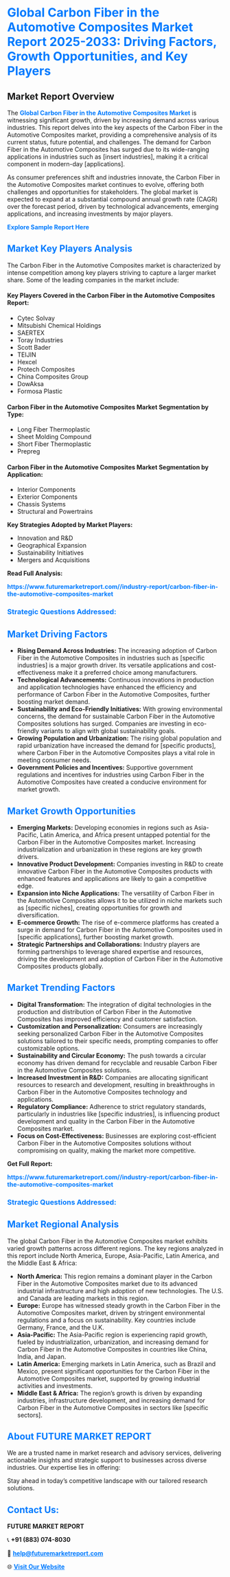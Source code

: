 <h1 style="color: #007BFF;">Global Carbon Fiber in the Automotive Composites Market Report 2025-2033: Driving Factors, Growth Opportunities, and Key Players</h1>

<section id="overview">
<h2>Market Report Overview</h2>
<p>The <a href="https://www.futuremarketreport.com//industry-report/carbon-fiber-in-the-automotive-composites-market" style="color: #007BFF; text-decoration: none;"><strong>Global Carbon Fiber in the Automotive Composites Market</strong></a> is witnessing significant growth, driven by increasing demand across various industries. This report delves into the key aspects of the Carbon Fiber in the Automotive Composites market, providing a comprehensive analysis of its current status, future potential, and challenges. The demand for Carbon Fiber in the Automotive Composites has surged due to its wide-ranging applications in industries such as [insert industries], making it a critical component in modern-day [applications].</p>
<p>As consumer preferences shift and industries innovate, the Carbon Fiber in the Automotive Composites market continues to evolve, offering both challenges and opportunities for stakeholders. The global market is expected to expand at a substantial compound annual growth rate (CAGR) over the forecast period, driven by technological advancements, emerging applications, and increasing investments by major players.</p>
</section>

<section id="overview">
<p><a href="https://www.futuremarketreport.com//request-sample/reportId=91436" style="color: #007BFF; text-decoration: none;"><strong>Explore Sample Report Here</strong></a></p>
</section>

<section id="key-players">
<h2 style="color: #007BFF;">Market Key Players Analysis</h2>
<p>The Carbon Fiber in the Automotive Composites market is characterized by intense competition among key players striving to capture a larger market share. Some of the leading companies in the market include:</p>
<h4>Key Players Covered in the Carbon Fiber in the Automotive Composites Report:</h4>
<ul><li>Cytec Solvay</li><li>Mitsubishi Chemical Holdings</li><li>SAERTEX</li><li>Toray Industries</li><li>Scott Bader</li><li>TEIJIN</li><li>Hexcel</li><li>Protech Composites</li><li>China Composites Group</li><li>DowAksa</li><li>Formosa Plastic</li></ul>
<h4>Carbon Fiber in the Automotive Composites Market Segmentation by Type:</h4>
<ul><li>Long Fiber Thermoplastic</li><li>Sheet Molding Compound</li><li>Short Fiber Thermoplastic</li><li>Prepreg</li></ul>

<h4>Carbon Fiber in the Automotive Composites Market Segmentation by Application:</h4>
<ul><li>Interior Components</li><li>Exterior Components</li><li>Chassis Systems</li><li>Structural and Powertrains</li></ul>
<p><strong>Key Strategies Adopted by Market Players:</strong></p>
<ul>
<li>Innovation and R&D</li>
<li>Geographical Expansion</li>
<li>Sustainability Initiatives</li>
<li>Mergers and Acquisitions</li>
</ul>
</section>

<section>
<p><strong>Read Full Analysis: </strong></p><a href="https://www.futuremarketreport.com//industry-report/carbon-fiber-in-the-automotive-composites-market" style="color: #007BFF; text-decoration: none;"><strong>https://www.futuremarketreport.com//industry-report/carbon-fiber-in-the-automotive-composites-market</strong></a>
<h3 style="color: #007BFF;">Strategic Questions Addressed:</h3>
</section>

<section id="driving-factors">
<h2 style="color: #007BFF;">Market Driving Factors</h2>
<ul>
<li><strong>Rising Demand Across Industries:</strong> The increasing adoption of Carbon Fiber in the Automotive Composites in industries such as [specific industries] is a major growth driver. Its versatile applications and cost-effectiveness make it a preferred choice among manufacturers.</li>
<li><strong>Technological Advancements:</strong> Continuous innovations in production and application technologies have enhanced the efficiency and performance of Carbon Fiber in the Automotive Composites, further boosting market demand.</li>
<li><strong>Sustainability and Eco-Friendly Initiatives:</strong> With growing environmental concerns, the demand for sustainable Carbon Fiber in the Automotive Composites solutions has surged. Companies are investing in eco-friendly variants to align with global sustainability goals.</li>
<li><strong>Growing Population and Urbanization:</strong> The rising global population and rapid urbanization have increased the demand for [specific products], where Carbon Fiber in the Automotive Composites plays a vital role in meeting consumer needs.</li>
<li><strong>Government Policies and Incentives:</strong> Supportive government regulations and incentives for industries using Carbon Fiber in the Automotive Composites have created a conducive environment for market growth.</li>
</ul>
</section>

<section id="growth-opportunities">
<h2 style="color: #007BFF;">Market Growth Opportunities</h2>
<ul>
<li><strong>Emerging Markets:</strong> Developing economies in regions such as Asia-Pacific, Latin America, and Africa present untapped potential for the Carbon Fiber in the Automotive Composites market. Increasing industrialization and urbanization in these regions are key growth drivers.</li>
<li><strong>Innovative Product Development:</strong> Companies investing in R&D to create innovative Carbon Fiber in the Automotive Composites products with enhanced features and applications are likely to gain a competitive edge.</li>
<li><strong>Expansion into Niche Applications:</strong> The versatility of Carbon Fiber in the Automotive Composites allows it to be utilized in niche markets such as [specific niches], creating opportunities for growth and diversification.</li>
<li><strong>E-commerce Growth:</strong> The rise of e-commerce platforms has created a surge in demand for Carbon Fiber in the Automotive Composites used in [specific applications], further boosting market growth.</li>
<li><strong>Strategic Partnerships and Collaborations:</strong> Industry players are forming partnerships to leverage shared expertise and resources, driving the development and adoption of Carbon Fiber in the Automotive Composites products globally.</li>
</ul>
</section>

<section id="trending-factors">
<h2 style="color: #007BFF;">Market Trending Factors</h2>
<ul>
<li><strong>Digital Transformation:</strong> The integration of digital technologies in the production and distribution of Carbon Fiber in the Automotive Composites has improved efficiency and customer satisfaction.</li>
<li><strong>Customization and Personalization:</strong> Consumers are increasingly seeking personalized Carbon Fiber in the Automotive Composites solutions tailored to their specific needs, prompting companies to offer customizable options.</li>
<li><strong>Sustainability and Circular Economy:</strong> The push towards a circular economy has driven demand for recyclable and reusable Carbon Fiber in the Automotive Composites solutions.</li>
<li><strong>Increased Investment in R&D:</strong> Companies are allocating significant resources to research and development, resulting in breakthroughs in Carbon Fiber in the Automotive Composites technology and applications.</li>
<li><strong>Regulatory Compliance:</strong> Adherence to strict regulatory standards, particularly in industries like [specific industries], is influencing product development and quality in the Carbon Fiber in the Automotive Composites market.</li>
<li><strong>Focus on Cost-Effectiveness:</strong> Businesses are exploring cost-efficient Carbon Fiber in the Automotive Composites solutions without compromising on quality, making the market more competitive.</li>
</ul>
</section>

<section>
<p><strong>Get Full Report: </strong></p><a href="https://www.futuremarketreport.com//industry-report/carbon-fiber-in-the-automotive-composites-market" style="color: #007BFF; text-decoration: none;"><strong>https://www.futuremarketreport.com//industry-report/carbon-fiber-in-the-automotive-composites-market</strong></a>
<h3 style="color: #007BFF;">Strategic Questions Addressed:</h3>
</section>


<section id="regional-analysis">
<h2 style="color: #007BFF;">Market Regional Analysis</h2>
<p>The global Carbon Fiber in the Automotive Composites market exhibits varied growth patterns across different regions. The key regions analyzed in this report include North America, Europe, Asia-Pacific, Latin America, and the Middle East & Africa:</p>
<ul>
<li><strong>North America:</strong> This region remains a dominant player in the Carbon Fiber in the Automotive Composites market due to its advanced industrial infrastructure and high adoption of new technologies. The U.S. and Canada are leading markets in this region.</li>
<li><strong>Europe:</strong> Europe has witnessed steady growth in the Carbon Fiber in the Automotive Composites market, driven by stringent environmental regulations and a focus on sustainability. Key countries include Germany, France, and the U.K.</li>
<li><strong>Asia-Pacific:</strong> The Asia-Pacific region is experiencing rapid growth, fueled by industrialization, urbanization, and increasing demand for Carbon Fiber in the Automotive Composites in countries like China, India, and Japan.</li>
<li><strong>Latin America:</strong> Emerging markets in Latin America, such as Brazil and Mexico, present significant opportunities for the Carbon Fiber in the Automotive Composites market, supported by growing industrial activities and investments.</li>
<li><strong>Middle East & Africa:</strong> The region’s growth is driven by expanding industries, infrastructure development, and increasing demand for Carbon Fiber in the Automotive Composites in sectors like [specific sectors].</li>
</ul>
</section>

<footer>
<h2 style="color: #007BFF;">About FUTURE MARKET REPORT</h2>
<p>We are a trusted name in market research and advisory services, delivering actionable insights and strategic support to businesses across diverse industries. Our expertise lies in offering:</p>

<p>Stay ahead in today’s competitive landscape with our tailored research solutions.</p>

<h2 style="color: #007BFF;">Contact Us:</h2>
<p><strong>FUTURE MARKET REPORT</strong></p>
<p>📞 <strong>+91 (883) 074-8030</strong></p>
<p>📧 <strong><a href="mailto:help@futuremarketreport.com" style="color: #007BFF;">help@futuremarketreport.com</a></strong></p>
<p>🌐 <strong><a href="https://www.futuremarketreport.com/" style="color: #007BFF;">Visit Our Website</a></strong></p>
</footer>